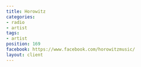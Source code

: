 ```yaml
---
title: Horowitz
categories:
- radio
- artist
tags:
- artist
position: 169
facebook: https://www.facebook.com/horowitzmusic/
layout: client
---
```


